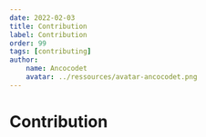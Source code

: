 ```yaml
---
date: 2022-02-03
title: Contribution
label: Contribution
order: 99
tags: [contributing]
author: 
    name: Ancocodet
    avatar: ../ressources/avatar-ancocodet.png
---
```


# Contribution